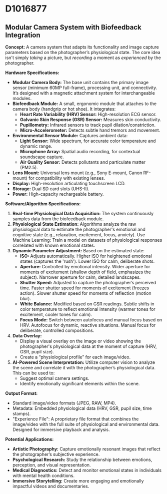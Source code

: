 # D1016877

## Modular Camera System with Biofeedback Integration

**Concept:** A camera system that adapts its functionality and image capture parameters based on the photographer’s physiological state. The core idea isn't simply *taking* a picture, but *recording* a moment as *experienced* by the photographer.

**Hardware Specifications:**

*   **Modular Camera Body:** The base unit contains the primary image sensor (minimum 60MP full-frame), processing unit, and connectivity. It’s designed with a magnetic attachment system for interchangeable modules.
*   **Biofeedback Module:**  A small, ergonomic module that attaches to the camera body (handgrip or hot shoe). It integrates:
    *   **Heart Rate Variability (HRV) Sensor:** High-resolution ECG sensor.
    *   **Galvanic Skin Response (GSR) Sensor:** Measures skin conductivity.
    *   **Pupillometry:** Infrared sensors to track pupil dilation/constriction.
    *   **Micro-Accelerometer:** Detects subtle hand tremors and movement.
*   **Environmental Sensor Module:** Captures ambient data:
    *   **Light Sensor:**  Wide spectrum, for accurate color temperature and dynamic range.
    *   **Microphone Array:**  Spatial audio recording, for contextual soundscape capture.
    *   **Air Quality Sensor:**  Detects pollutants and particulate matter (PM2.5).
*   **Lens Mount:**  Universal lens mount (e.g., Sony E-mount, Canon RF-mount) for compatibility with existing lenses.
*   **Display:** High-resolution articulating touchscreen LCD.
*   **Storage:** Dual SD card slots (UHS-II).
*   **Power:** High-capacity rechargeable battery.

**Software/Algorithm Specifications:**

1.  **Real-time Physiological Data Acquisition:** The system continuously samples data from the biofeedback module.
2.  **Physiological State Estimation:** Algorithms analyze the raw physiological data to estimate the photographer's emotional and cognitive state (e.g., relaxation, excitement, focus, anxiety). Use Machine Learning: Train a model on datasets of physiological responses correlated with known emotional states.
3.  **Dynamic Parameter Adjustment:** Based on the estimated state:
    *   **ISO:** Adjusts automatically. Higher ISO for heightened emotional states (captures the 'rush'). Lower ISO for calm, deliberate shots.
    *   **Aperture:**  Controlled by emotional intensity. Wider aperture for moments of excitement (shallow depth of field, emphasizes the subject). Narrower aperture for calm, detailed landscapes.
    *   **Shutter Speed:**  Adjusted to capture the photographer’s perceived time. Faster shutter speed for moments of excitement (freezes action). Slower shutter speed for moments of reflection (motion blur).
    *   **White Balance:**  Modified based on GSR readings. Subtle shifts in color temperature to reflect emotional intensity (warmer tones for excitement, cooler tones for calm).
    *   **Focus Mode:**  Switch between autofocus and manual focus based on HRV.  Autofocus for dynamic, reactive situations. Manual focus for deliberate, controlled compositions.
4.  **Data Overlay:**
    *   Display a visual overlay on the image or video showing the photographer's physiological data at the moment of capture (HRV, GSR, pupil size).
    *   Create a “physiological profile” for each image/video.
5.  **AI-Powered Scene Interpretation:** Utilize computer vision to analyze the scene and correlate it with the photographer’s physiological data. This can be used to:
    *   Suggest optimal camera settings.
    *   Identify emotionally significant elements within the scene.

**Output Format:**

*   Standard image/video formats (JPEG, RAW, MP4).
*   Metadata: Embedded physiological data (HRV, GSR, pupil size, time stamps).
*   "Experience File": A proprietary file format that combines the image/video with the full suite of physiological and environmental data.  Designed for immersive playback and analysis.

**Potential Applications:**

*   **Artistic Photography:**  Capture emotionally resonant images that reflect the photographer’s subjective experience.
*   **Psychological Research:**  Study the relationship between emotions, perception, and visual representation.
*   **Medical Diagnostics:**  Detect and monitor emotional states in individuals with mental health conditions.
*   **Immersive Storytelling:**  Create more engaging and emotionally impactful videos and documentaries.